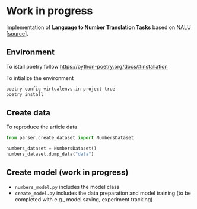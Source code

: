# Work in progress

Implementation of **Language to Number Translation Tasks** based on NALU [[source](https://arxiv.org/pdf/1808.00508/)].

## Environment

To istall poetry follow https://python-poetry.org/docs/#installation

To intialize the environment
```sh
poetry config virtualenvs.in-project true
poetry install
```

## Create data
To reproduce the article data

```python
from parser.create_dataset import NumbersDataset

numbers_dataset = NumbersDataset()
numbers_dataset.dump_data("data")
```

## Create model (work in progress)

* `numbers_model.py` includes the model class
* `create_model.py` includes the data preparation and model training (to be completed with e.g., model saving, experiment tracking)
